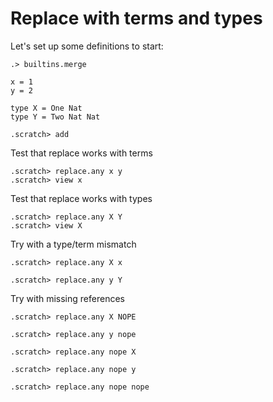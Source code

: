 # Replace with terms and types

Let's set up some definitions to start:

```ucm:hide
.> builtins.merge
```

```unison
x = 1
y = 2

type X = One Nat
type Y = Two Nat Nat
```

```ucm
.scratch> add
```

Test that replace works with terms
```ucm
.scratch> replace.any x y
.scratch> view x
```

Test that replace works with types
```ucm
.scratch> replace.any X Y
.scratch> view X
```

Try with a type/term mismatch
```ucm:error
.scratch> replace.any X x
```
```ucm:error
.scratch> replace.any y Y 
```

Try with missing references
```ucm:error
.scratch> replace.any X NOPE
```
```ucm:error
.scratch> replace.any y nope
```
```ucm:error
.scratch> replace.any nope X
```
```ucm:error
.scratch> replace.any nope y
```
```ucm:error
.scratch> replace.any nope nope
```